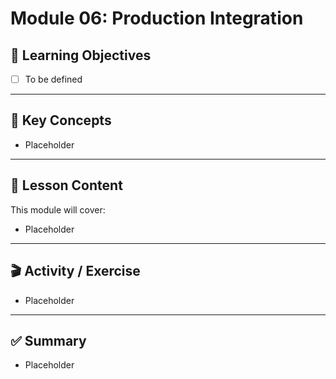 # Module 06: Production Integration

## 🎯 Learning Objectives
- [ ] To be defined

---

## 📖 Key Concepts
- Placeholder

---

## 📝 Lesson Content
This module will cover:
- Placeholder

---

## 🎬 Activity / Exercise
- Placeholder

---

## ✅ Summary
- Placeholder
